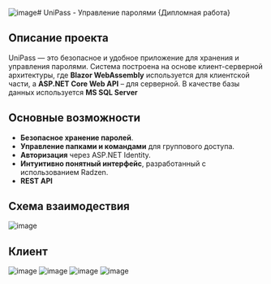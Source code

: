 ![image](https://github.com/user-attachments/assets/13c9267c-a2ac-4d67-880f-0c71920fabe8)# UniPass - Управление паролями {Дипломная работа}

## Описание проекта
UniPass — это безопасное и удобное приложение для хранения и управления паролями. Система построена на основе клиент-серверной архитектуры, где **Blazor WebAssembly** используется для клиентской части, а **ASP.NET Core Web API** – для серверной.
В качестве базы данных используется **MS SQL Server**

## Основные возможности
- **Безопасное хранение паролей**.
- **Управление папками и командами** для группового доступа.
- **Авторизация** через ASP.NET Identity.
- **Интуитивно понятный интерфейс**, разработанный с использованием Radzen.
- **REST API**

## Схема взаимодествия 
![image](https://github.com/user-attachments/assets/b6063b7f-943e-4885-be44-7e82452a0ce4)

## Клиент
![image](https://github.com/user-attachments/assets/d7df2909-0503-4215-8b74-3688d9ff07b5)
![image](https://github.com/user-attachments/assets/00bb56e3-10c3-4061-9a68-61344acd823d)
![image](https://github.com/user-attachments/assets/23df248b-f878-43f4-a3b8-88162107f259)
![image](https://github.com/user-attachments/assets/683a39e5-7af8-45b0-af4f-6674e4b15eb4)


